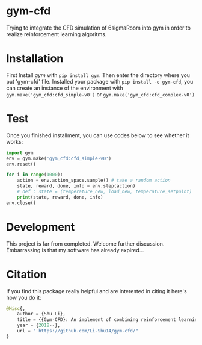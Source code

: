 # gym-cfd
Trying to integrate the CFD simulation of 6sigmaRoom into gym in order to realize reinforcement learning algoritms.
# Installation
First Install *gym* with `pip install gym`. Then enter the directory where you put 'gym-cfd' file. Installed your package with `pip install -e gym-cfd`, you can create an instance of the environment with 
`gym.make('gym_cfd:cfd_simple-v0')` or `gym.make('gym_cfd:cfd_complex-v0')`
# Test
Once you finished installment, you can use codes below to see whether it works:
```Python
import gym
env = gym.make('gym_cfd:cfd_simple-v0')
env.reset()

for i in range(1000):
    action = env.action_space.sample() # take a random action
    state, reward, done, info = env.step(action) 
    # def : state = (temperature_new, load_new, temperature_setpoint)
    print(state, reward, done, info)
env.close()
```

# Development
This project is far from completed. Welcome further discussion. Embarrassing is that my software has already expired...

# Citation
If you find this package really helpful and are interested in citing it here's how you do it:
```Python
@Misc{,
    author = {Shu Li},
    title = {{Gym-CFD}: An implement of combining reinforcement learning and CFD simulation with 6SigmaRoom based on libraries from OpenAI},
    year = {2018--},
    url = " https://github.com/Li-Shu14/gym-cfd/"
}
```
